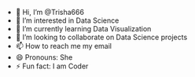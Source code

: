 - 👋 Hi, I’m @Trisha666
- 👀 I’m interested in Data Science 
- 🌱 I’m currently learning Data Visualization 
- 💞️ I’m looking to collaborate on Data Science projects 
- 📫 How to reach me my email 
- 😄 Pronouns: She
- ⚡ Fun fact: I am Coder

<!---
Trisha666/Trisha666 is a ✨ special ✨ repository because its `README.md` (this file) appears on your GitHub profile.
You can click the Preview link to take a look at your changes.
--->
